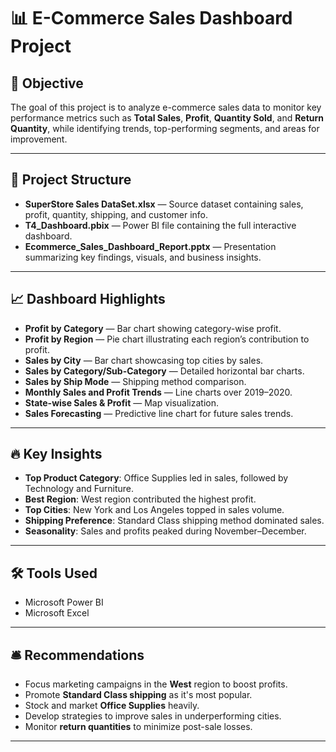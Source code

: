 # 📊 E-Commerce Sales Dashboard Project

## 🚀 Objective
The goal of this project is to analyze e-commerce sales data to monitor key performance metrics such as **Total Sales**, **Profit**, **Quantity Sold**, and **Return Quantity**, while identifying trends, top-performing segments, and areas for improvement.

---

## 📂 Project Structure
- **SuperStore Sales DataSet.xlsx** — Source dataset containing sales, profit, quantity, shipping, and customer info.
- **T4_Dashboard.pbix** — Power BI file containing the full interactive dashboard.
- **Ecommerce_Sales_Dashboard_Report.pptx** — Presentation summarizing key findings, visuals, and business insights.

---

## 📈 Dashboard Highlights
- **Profit by Category** — Bar chart showing category-wise profit.
- **Profit by Region** — Pie chart illustrating each region’s contribution to profit.
- **Sales by City** — Bar chart showcasing top cities by sales.
- **Sales by Category/Sub-Category** — Detailed horizontal bar charts.
- **Sales by Ship Mode** — Shipping method comparison.
- **Monthly Sales and Profit Trends** — Line charts over 2019–2020.
- **State-wise Sales & Profit** — Map visualization.
- **Sales Forecasting** — Predictive line chart for future sales trends.

---

## 🔥 Key Insights
- **Top Product Category**: Office Supplies led in sales, followed by Technology and Furniture.
- **Best Region**: West region contributed the highest profit.
- **Top Cities**: New York and Los Angeles topped in sales volume.
- **Shipping Preference**: Standard Class shipping method dominated sales.
- **Seasonality**: Sales and profits peaked during November–December.

---

## 🛠️ Tools Used
- Microsoft Power BI
- Microsoft Excel

---

## 🛎️ Recommendations
- Focus marketing campaigns in the **West** region to boost profits.
- Promote **Standard Class shipping** as it's most popular.
- Stock and market **Office Supplies** heavily.
- Develop strategies to improve sales in underperforming cities.
- Monitor **return quantities** to minimize post-sale losses.

---


